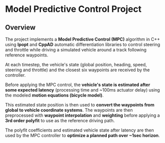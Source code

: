 # Model Predictive Control Project

## Overview

The project implements a **Model Predictive Control (MPC)** algorithm in C++ using **Ipopt** and **CppAD** automatic differentiation libraries to control steering and throttle while driving a simulated vehicle around a track following reference waypoints.

At each timestep, the vehicle's state (global position, heading, speed, steering and throttle) and the closest six waypoints are received by the controller.

Before applying the MPC control, the **vehicle's state is estimated after some expected latency** (processing time and ~100ms actuator delay) using the modeled **motion equations (bicycle model)**.

This estimated state position is then used to **convert the waypoints from global to vehicle coordinate systems**. The waypoints are then preprocessed with **waypoint interpolation** and **weighting** before applying a **3rd order polyfit** to use as the reference driving path.

The polyfit coefficients and estimated vehicle state after latency are then used by the MPC controller to **optimize a planned path over ~1sec horizon**.
